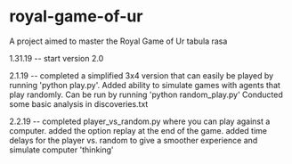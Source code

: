 # royal-game-of-ur
A project aimed to master the Royal Game of Ur tabula rasa

1.31.19 -- start version 2.0

2.1.19 -- completed a simplified 3x4 version that can easily be played by running 'python play.py'. Added ability to simulate games with agents that play randomly. Can be run by running 'python random_play.py' Conducted some basic analysis in discoveries.txt

2.2.19 -- completed player_vs_random.py where you can play against a computer. added the option replay at the end of the game. added time delays for the player vs. random to give a smoother experience and simulate computer 'thinking'

